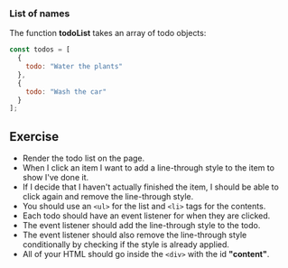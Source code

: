 ### List of names

The function **todoList** takes an array of todo objects:

```js
const todos = [
  {
    todo: "Water the plants"
  },
  {
    todo: "Wash the car"
  }
];
```

## Exercise

* Render the todo list on the page.
* When I click an item I want to add a line-through style to the item to show I've done it.
* If I decide that I haven't actually finished the item, I should be able to click again and remove the line-through style.
* You should use an `<ul>` for the list and `<li>` tags for the contents.
* Each todo should have an event listener for when they are clicked.
* The event listener should add the line-through style to the todo.
* The event listener should also remove the line-through style conditionally by checking if the style is already applied.
* All of your HTML should go inside the `<div>` with the id **"content"**.
